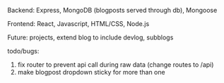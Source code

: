 Backend: Express, MongoDB (blogposts served through db), Mongoose

Frontend: React, Javascript, HTML/CSS, Node.js 

Future: projects, extend blog to include devlog, subblogs

todo/bugs: 
1) fix router to prevent api call during raw data (change routes to /api) 
2) make blogpost dropdown sticky for more than one
